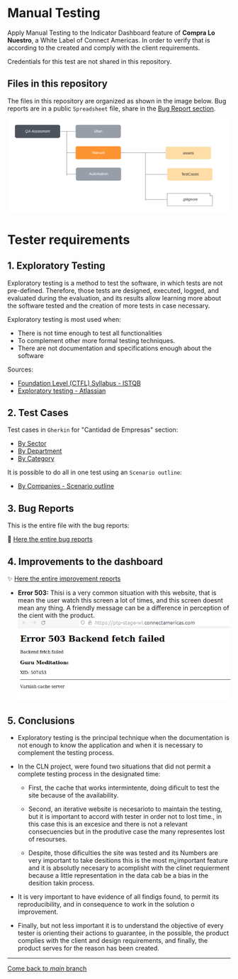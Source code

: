 # Manual Testing

Apply Manual Testing to the Indicator Dashboard feature of **Compra Lo Nuestro**, a White Label of Connect Americas. In order to verify that is according to the created and comply with the client requirements.

Credentials for this test are not shared in this repository.

## Files in this repository

The files in this repository are organized as shown in the image below.
Bug reports are in a public `Spreadsheet` file, share in the [Bug Report section](https://github.com/isabelyb/QA-Assesment/tree/manual#3-bug-reports).

![files tree](assets/tree.png)

# Tester requirements

## 1. Exploratory Testing

Exploratory testing is a method to test the software, in which tests are not pre-defined. Therefore, those tests are designed, executed, logged, and evaluated during the evaluation, and its results allow learning more about the software tested and the creation of more tests in case necessary.

Exploratory testing is most used when:
* There is not time enough to test all functionalities
* To complement other more formal testing techniques.
* There are not documentation and specifications enough about the software

Sources:

* [Foundation Level (CTFL) Syllabus - ISTQB](https://istqb-main-web-prod.s3.amazonaws.com/media/documents/ISTQB-CTFL_Syllabus_2018_v3.1.1.pdf)
* [Exploratory testing - Atlassian](https://www.atlassian.com/continuous-delivery/software-testing/exploratory-testing)

## 2. Test Cases

Test cases in `Gherkin` for "Cantidad de Empresas" section:

* [By Sector](testCases/byCompanies/bySector.feature)
* [By Department](testCases/byCompanies/byDepartment.feature)
* [By Category](testCases/byCompanies/byCategory.feature)

It is possible to do all in one test using an `Scenario outline`:

* [By Companies - Scenario outline](testCases/byCompanies.outline.feature)

## 3. Bug Reports

This is the entire file with the bug reports: 

🐞 [Here the entire bug reports](https://docs.google.com/spreadsheets/d/1u1QKv56hdA59uOP3MtTf8VhnrHuEM0kol_1WWiRWHFI/edit?usp=sharing)


## 4. Improvements to the dashboard

✨ [Here the entire improvement reports](https://docs.google.com/spreadsheets/d/1u1QKv56hdA59uOP3MtTf8VhnrHuEM0kol_1WWiRWHFI/edit?usp=sharing)

* **Error 503:** Thisi is a very common situation with this website, that is mean the user watch this screen a
lot of times, and this screen doesnt mean any thing.
A friendly message can be a difference in perception of the cient with the product.
![Error503 image](assets/error503.png)

## 5. Conclusions
* Exploratory testing is the principal technique when the documentation is not enough to know the application and when it is necessary to complement the testing process.

* In the CLN project, were found two situations that did not permit a complete testing process in the designated time:

    * First, the cache that works intermintente,  doing dificult to test the site because of the availability.

    * Second, an iterative website is necesarioto to maintain the testing, but it is important to accord with tester in order not to lost time., in this case this is an excesice and there is not a relevant consecuencies but in the produtive case the many representes lost of resourses.

    * Despite, those dificulties the site was tested and  its Numbers are very important to take desitions this is the most m¿important feature and it is absolutly necesary to acomplisht with the clinet requierment because a little representation in the data cab be a bias in the desition takin process.

* It is very important to have evidence of all findigs found, to permit its reproducibility, and in consequence to work in the solution o improvement.

* Finally, but not less important it is to understand the objective of every tester is orienting their actions to guarantee, in the possible, the product complies with the client and design requirements, and finally, the product serves for the reason has been created.

---
[Come back to *main* branch](https://github.com/isabelyb/QA-Assesment/tree/main)